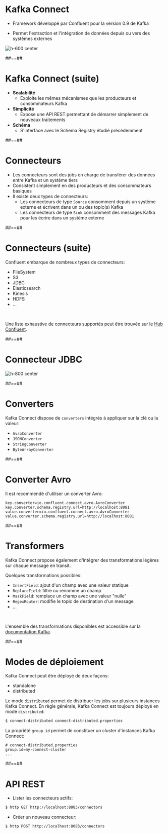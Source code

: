 <!-- .slide: -->

# Kafka Connect

* Framework développé par Confluent pour la version 0.9 de Kafka

* Permet l'extraction et l'intégration de données depuis ou vers des systèmes externes

![h-600 center](./assets/images/kafka-connect.svg)

##==##
<!-- .slide: -->

# Kafka Connect (suite)

* **Scalabilité**
  * Exploite les mêmes mécanismes que les producteurs et consommateurs Kafka
* **Simplicité**
  * Expose une API REST permettant de démarrer simplement de nouveaux traitements
* **Schéma**
  * S'interface avec le Schema Registry étudié précédemment

##==##
<!-- .slide: -->

# Connecteurs

* Les connecteurs sont des jobs en charge de transférer des données entre Kafka et un système tiers
* Consistent simplement en des producteurs et des consommateurs basiques
* Il existe deux types de connecteurs:
  * Les connecteurs de type `Source` consomment depuis un système externe et écrivent dans un ou des topic(s) Kafka
  * Les connecteurs de type `Sink` consomment des messages Kafka pour les écrire dans un système externe

##==##
<!-- .slide: -->

# Connecteurs (suite)

Confluent embarque de nombreux types de connecteurs:

* FileSystem
* S3
* JDBC
* Elasticsearch
* Kinesis
* HDFS
* ...

<br>

Une liste exhaustive de connecteurs supportés peut être trouvée sur le [Hub Confluent](https://www.confluent.io/hub/).

##==##
<!-- .slide: -->

# Connecteur JDBC

![h-800 center](./assets/images/kafka-connect-jdbc.svg)

##==##
<!-- .slide: -->

# Converters

Kafka Connect dispose de `converters` intégrés à appliquer sur la clé ou la valeur:

* `AvroConverter`
* `JSONConverter`
* `StringConverter`
* `ByteArrayConverter`

##==##
<!-- .slide: class="with-code" -->

# Converter Avro

Il est recommendé d'utiliser un converter Avro:

```properties
key.converter=io.confluent.connect.avro.AvroConverter
key.converter.schema.registry.url=http://localhost:8081
value.converter=io.confluent.connect.avro.AvroConverter
value.converter.schema.registry.url=http://localhost:8081
```

<!-- .element: class="big-code" -->

##==##
<!-- .slide -->

# Transformers

Kafka Connect propose également d'intégrer des transformations légères sur chaque message en transit.

Quelques transformations possibles:

* `InsertField`: ajout d'un champ avec une valeur statique
* `ReplaceField`: filtre ou renomme un champ
* `MaskField`: remplace un champ avec une valeur "nulle"
* `RegexRouter`: modifie le topic de destination d'un message
* ...

<br>

L'ensemble des transformations disponibles est accessible sur la [documentation Kafka](http://kafka.apache.org/documentation.html#connect_transforms).

##==##
<!-- .slide: class="with-code" -->

# Modes de déploiement

Kafka Connect peut être déployé de deux façons:

* standalone
* distributed

Le mode `distributed` permet de distribuer les jobs sur plusieurs instances Kafka Connect. En règle générale, Kafka Connect est toujours déployé en mode `distributed`:

```bash
$ connect-distributed connect-distributed.properties
```

<!-- .element class="big-code" -->

La propriété `group.id` permet de constituer un cluster d'instances Kafka Connect:

```properties
# connect-distributed.properties
group.id=my-connect-cluster
...
```

<!-- .element class="big-code" -->

##==##
<!-- .slide: class="with-code" -->

# API REST

* Lister les connecteurs actifs:

```bash
$ http GET http://localhost:8083/connectors
```

<!-- .element class="big-code" -->

* Créer un nouveau connecteur:

```bash
$ http POST http://localhost:8083/connectors
```

<!-- .element class="big-code" -->
